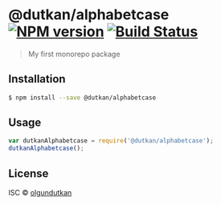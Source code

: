 # @dutkan/alphabetcase [![NPM version](https://badge.fury.io/js/@dutkan/alphabetcase.svg)](https://npmjs.org/package/@dutkan/alphabetcase) [![Build Status](https://travis-ci.org/olgundutkan/@dutkan/alphabetcase.svg?branch=master)](https://travis-ci.org/olgundutkan/@dutkan/alphabetcase)

> My first monorepo package

## Installation

```sh
$ npm install --save @dutkan/alphabetcase
```

## Usage

```js
var dutkanAlphabetcase = require('@dutkan/alphabetcase');
dutkanAlphabetcase();
```

## License

ISC © [olgundutkan](https://github.com/olgundutkan)